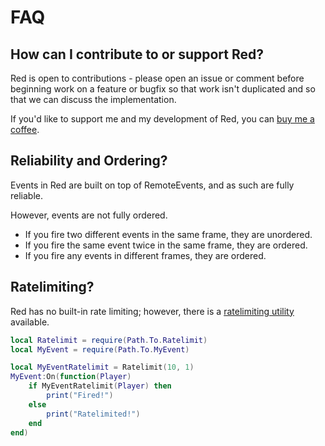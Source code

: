 # FAQ

## How can I contribute to or support Red?

Red is open to contributions - please open an issue or comment before beginning work on a feature or bugfix so that work isn't duplicated and so that we can discuss the implementation.

If you'd like to support me and my development of Red, you can [buy me a coffee](https://www.buymeacoffee.com/jack.ink).

## Reliability and Ordering?

Events in Red are built on top of RemoteEvents, and as such are fully reliable.

However, events are not fully ordered.

- If you fire two different events in the same frame, they are unordered.
- If you fire the same event twice in the same frame, they are ordered.
- If you fire any events in different frames, they are ordered.

## Ratelimiting?

Red has no built-in rate limiting; however, there is a [ratelimiting utility](https://util.redblox.dev/ratelimit) available.

```lua
local Ratelimit = require(Path.To.Ratelimit)
local MyEvent = require(Path.To.MyEvent)

local MyEventRatelimit = Ratelimit(10, 1)
MyEvent:On(function(Player)
	if MyEventRatelimit(Player) then
		print("Fired!")
	else
		print("Ratelimited!")
	end
end)
```

